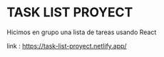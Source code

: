 # TASK LIST PROYECT

Hicimos en grupo una lista de tareas usando React

link : https://task-list-proyect.netlify.app/
